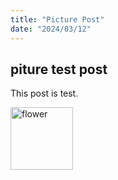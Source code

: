 ```yaml
---
title: "Picture Post"
date: "2024/03/12"
---
```


## piture test post

This post is test.

<img src="/blog/content/test2/flower.png" alt="flower" width="100">